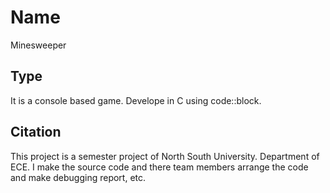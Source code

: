 # Name

Minesweeper

## Type
It is a console based game. Develope in C using code::block. 

## Citation 
This project is a semester project of North South University. Department of ECE. I make the source code and there team members arrange the code and make debugging report, etc. 
